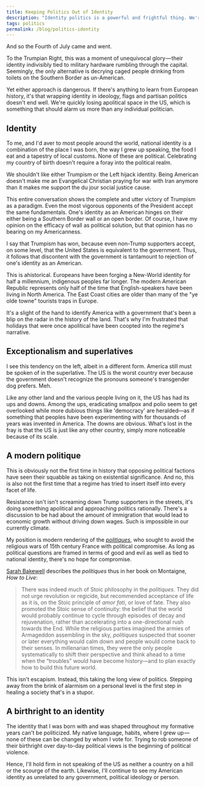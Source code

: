 ```yaml
---
title: Keeping Politics Out of Identity 
description: "Identity politics is a powerful and frightful thing. We're best served keeping identity a sacred, apolitical thing." 
tags: politics
permalink: /blog/politics-identity
--- 
```


And so the Fourth of July came and went.

To the Trumpian Right, this was a moment of unequivocal glory&#x200A;—&#x200A;their identity indivisibly tied to military hardware rumbling through the capital. Seemingly, the only alternative is decrying caged people drinking from toilets on the Southern Border as un-American.

Yet either approach is dangerous. If there's anything to learn from European history, it's that wrapping identity in ideology, flags and partisan politics doesn't end well. We're quickly losing apolitical space in the US, which is something that should alarm us more than any individual politician.  

## Identity 

To me, and I'd aver to most people around the world, national identity is a combination of the place I was born, the way I grew up speaking, the food I eat and a tapestry of local customs. None of these are political. Celebrating my country of birth doesn't require a foray into the political realm. 

We shouldn't like either Trumpism or the Left hijack identity. Being American doesn't make me an Evangelical Christian praying for war with Iran anymore than it makes me support the du jour social justice cause. 

This entire conversation shows the complete and utter victory of Trumpism as a paradigm. Even the most vigorous opponents of the President accept the same fundamentals. One's identity as an American hinges on their either being a Southern Border wall or an open border. Of course, I have my opinion on the efficacy of wall as political solution, but that opinion has no bearing on my Americanness. 

I say that Trumpism has won, because even non-Trump supporters accept, on some level, that the United States is equivalent to the government. Thus, it follows that discontent with the government is tantamount to rejection of one's identity as an American. 

This is ahistorical. Europeans have been forging a New-World identity for half a millennium, indigenous peoples far longer. The modern American Republic represents only half of the time that English-speakers have been living in North America. The East Coast cities are older than many of the "ye olde towne" tourists traps in Europe.  

It's a slight of the hand to identify America with a government that's been a blip on the radar in the history of the land. That's why I'm frustrated that holidays that were once apolitical have been coopted into the regime's narrative. 

## Exceptionalism and superlatives 

I see this tendency on the left, albeit in a different form. America still must be spoken of in the superlative. The US is the worst country ever because the government doesn't recognize the pronouns someone's transgender dog prefers. Meh. 

Like any other land and the various people living on it, the US has had its ups and downs. Among the ups, eradicating smallpox and polio seem to get overlooked while more dubious things like 'democracy' are heralded—as if something that peoples have been experimenting with for thousands of years was invented in America. The downs are obvious. What's lost in the fray is that the US is just like any other country, simply more noticeable because of its scale.  

## A modern politique 

This is obviously not the first time in history that opposing political factions have seen their squabble as taking on existential significance. And no, this is also not the first time that a regime has tried to insert itself into every facet of life. 

Resistance isn't isn't screaming down Trump supporters in the streets, it's doing something apolitical and approaching politics rationally. There's a discussion to be had about the amount of immigration that would lead to economic growth without driving down wages. Such is impossible in our currently climate. 

My position is modern rendering of the *[politiques][pol]*, who sought to avoid the religious wars of 15th century France with political compromise. As long as political questions are framed in terms of good and evil as well as tied to national identity, there's no hope for compromise. 

[Sarah Bakewell][sbw] describes the *politiques* thus in her book on Montaigne, *How to Live*: 

> There was indeed much of Stoic philosophy in the *politiques*. They did not urge revolution or regicide, but recommended acceptance of life as it is, on the Stoic principle of *amor fati*, or love of fate. They also promoted the Stoic sense of continuity: the belief that the world would probably continue to cycle through episodes of decay and rejuvenation, rather than accelerating into a one-directional rush towards the End. While the religious parties imagined the armies of Armageddon assembling in the sky, *politiques* suspected that sooner or later everything would calm down and people would come back to their senses. In millenarian times, they were the only people systematically to shift their perspective and think ahead to a time when the “troubles” would have become history—and to plan exactly how to build this future world. 

This isn't escapism. Instead, this taking the long view of politics. Stepping away from the brink of alarmism on a personal level is the first step in healing a society that's in a stupor. 

## A birthright to an identity 

The identity that I was born with and was shaped throughout my formative years can't be politicized. My native language, habits, where I grew up&#x200A;—&#x200A;none of these can be changed by whom I vote for. Trying to rob someone of their birthright over day-to-day political views is the beginning of political violence. 

Hence, I'll hold firm in not speaking of the US as neither a country on a hill or the scourge of the earth. Likewise, I'll continue to see my American identity as unrelated to any government, political ideology or person. 

[pol]: https://en.wikipedia.org/wiki/Politique "wikipedia.org"
[sbw]: https://sarahbakewell.com/ "sarahbakewell.com" 